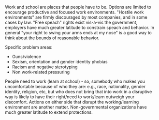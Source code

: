 

Work and school are places that people have to be. Options are limited to encourage productive and focused work environments. "Hostile work environments" are firmly discouraged by most companies, and in some cases by law. "Free speach" rights exist vis-a-vis the government, employers have much greater latitude to constrain speach and behavior. In general "your right to swing your arms ends at my nose" is a good way to think about the bounds of reasonable behavior.

Specific problem areas:
* Guns/violence
* Sexism, orientation and gender identity phobias
* Racism and negative sterotyping
* Non work-related pressuring

People need to work (learn at school) - so, somebody who makes you uncomfortable because of who they are: e.g., race, nationality, gender identity, religion, etc, but who does not bring that into work in a disruptive way is likely to have their right/need to work/learn outweigh your discomfort. Actions on either side that disrupt the working/learning environment are another matter. Non-governmental organizations have much greater latitude to extend protections.
